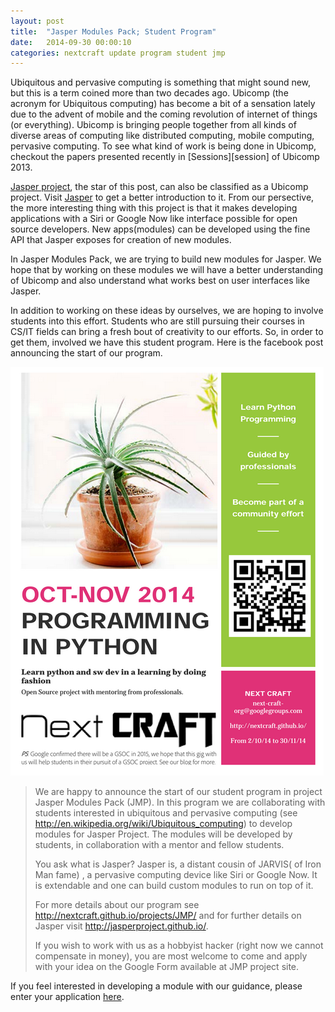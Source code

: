 ```yaml
---
layout: post
title:  "Jasper Modules Pack; Student Program"
date:   2014-09-30 00:00:10
categories: nextcraft update program student jmp
---
```


Ubiquitous and pervasive computing is something that might sound new, but this is a term coined more than two decades ago. Ubicomp (the acronym for Ubiquitous computing) has become a bit of a sensation lately due to the advent of mobile and the coming revolution of internet of things (or everything). Ubicomp is bringing people together from all kinds of diverse areas of computing like distributed computing, mobile computing, pervasive computing. To see what kind of work is being done in Ubicomp, checkout the papers presented recently in [Sessions][session] of Ubicomp 2013. 

[Jasper project][jasper], the star of this post, can also be classified as a Ubicomp project. Visit [Jasper][jasper] to get a better introduction to it. From our persective, the more interesting thing with this project is that it makes developing applications with a Siri or Google Now like interface possible for open source developers. New apps(modules) can be developed using the fine API that Jasper exposes for creation of new modules.

In Jasper Modules Pack, we are trying to build new modules for Jasper. We hope that by working on these modules we will have a better understanding of Ubicomp and also understand what works best on user interfaces like Jasper. 

In addition to working on these ideas by ourselves, we are hoping to involve students into this effort. Students who are still pursuing their courses in CS/IT fields can bring a fresh bout of creativity to our efforts. So, in order to get them, involved we have this student program. Here is the facebook post announcing the start of our program.

![POSTER](/images/jmp-poster.png "JMP Student Program Poster")

> We are happy to announce the start of our student program in project Jasper Modules Pack (JMP). In this program we are collaborating with students interested in ubiquitous and pervasive computing (see http://en.wikipedia.org/wiki/Ubiquitous_computing) to develop modules for Jasper Project. The modules will be developed by students, in collaboration with a mentor and fellow students.
> 
> You ask what is Jasper? Jasper is, a distant cousin of JARVIS( of Iron Man fame) , a pervasive computing device like Siri or Google Now. It is extendable and one can build custom modules to run on top of it.
> 
> For more details about our program see http://nextcraft.github.io/projects/JMP/ and for further details on Jasper visit http://jasperproject.github.io/.
> 
> If you wish to work with us as a hobbyist hacker (right now we cannot compensate in money), you are most welcome to come and apply with your idea on the Google Form available at JMP project site.

If you feel interested in developing a module with our guidance, please enter your application [here][here].

[jasper]: http://jasperproject.github.io
[nextcraft]:   https://github.com/nextcraft
[sessions]: http://www.ubicomp.org/ubicomp2013/program.php
[here]: https://docs.google.com/forms/d/1lhxsq5OSpbcbhA7SgzpjrLD7OU99elFddPaTJBCbhMk/viewform

